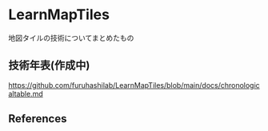 # LearnMapTiles
地図タイルの技術についてまとめたもの

## 技術年表(作成中)
https://github.com/furuhashilab/LearnMapTiles/blob/main/docs/chronologicaltable.md

## References
